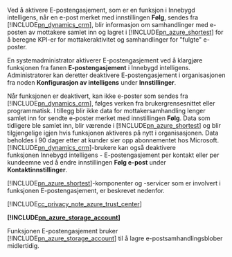 Ved å aktivere E-postengasjement, som er en funksjon i Innebygd intelligens, når en e-post merket med innstillingen **Følg**, sendes fra [!INCLUDE[pn_dynamics_crm](pn-dynamics-crm.md)], blir informasjon om samhandlinger med e-posten av mottakere samlet inn og lagret i [!INCLUDE[pn_azure_shortest](pn-azure-shortest.md)] for å beregne KPI-er for  mottakeraktivitet og samhandlinger for "fulgte" e-poster.  
  
 En systemadministrator aktiverer E-postengasjement ved å klargjøre funksjonen fra fanen **E-postengasjement** i Innebygd intelligens. Administratorer kan deretter deaktivere E-postengasjement i organisasjonen fra noden **Konfigurasjon av intelligens** under **Innstillinger**.  
  
 Når funksjonen er deaktivert, kan ikke e-poster som sendes fra [!INCLUDE[pn_dynamics_crm](pn-dynamics-crm.md)], følges verken fra brukergrensesnittet eller programmatisk. I tillegg blir ikke data for mottakersamhandling lenger samlet inn for sendte e-poster merket med innstillingen **Følg**. Data som tidligere ble samlet inn, blir værende i [!INCLUDE[pn_azure_shortest](pn-azure-shortest.md)] og blir tilgjengelige igjen hvis funksjonen aktiveres på nytt i organisasjonen. Data beholdes i 90 dager etter at kunder sier opp abonnementet hos Microsoft. [!INCLUDE[pn_dynamics_crm](pn-dynamics-crm.md)]-brukere kan også deaktivere funksjonen Innebygd intelligens - E-postengasjement per kontakt eller per kundeemne ved å endre innstillingen **Følg e-post** under **Kontaktinnstillinger**.  
  
 [!INCLUDE[pn_azure_shortest](pn-azure-shortest.md)]-komponenter og -servicer som er involvert i funksjonen E-postengasjement, er beskrevet nedenfor.  
  
 [!INCLUDE[cc_privacy_note_azure_trust_center](cc-privacy-note-azure-trust-center.md)]  
  
 **[!INCLUDE[pn_azure_storage_account](pn-azure-storage-account.md)]**  
  
 Funksjonen E-postengasjement bruker [!INCLUDE[pn_azure_storage_account](pn-azure-storage-account.md)] til å lagre e-postsamhandlingsblober midlertidig.
